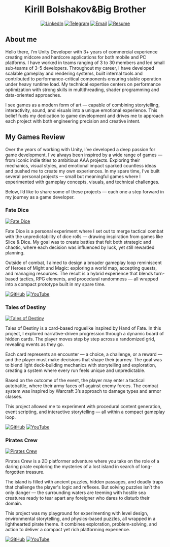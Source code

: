 <h1 align="center">
  Kirill Bolshakov&Big Brother
</h1>

<p align="center">
  <a href="https://www.linkedin.com/in/kirill-bolshakov-big-brother/"><img alt="LinkedIn" title="LinkedIn" src="https://img.shields.io/badge/LinkedIn-0077B5?style=for-the-badge&logo=linkedin&logoColor=white"/></a>
  <a href="https://t.me/BolshakoffKA"><img alt="Telegram" title="Telegram" src="https://img.shields.io/badge/Telegram-2CA5E0?style=for-the-badge&logo=telegram&logoColor=white"/></a>
  <a href="mailto:bolshakovka.work@gmail.com"><img alt="Email" title="Email" src="https://img.shields.io/badge/Email-D14836?style=for-the-badge&logo=gmail&logoColor=white"/></a>
  <a href="https://drive.google.com/file/d/1-pmnRWnA2I4q-rq2Y5hbXGSaXp24C4_2/view?usp=sharing"><img alt="Resume" title="Download Resume" src="https://img.shields.io/badge/Resume-black?style=for-the-badge&logo=adobeacrobatreader&logoColor=white"/></a>
</p>

## About me
Hello there, I'm Unity Developer with 3+ years of commercial experience creating midcore and hardcore applications for both mobile and PC platforms. I have worked in teams ranging of 3 to 30 members and led small sub-teams of 3–5 developers. Throughout my career, I have developed scalable gameplay and rendering systems, built internal tools and contributed to performance-critical components ensuring stable operation under heavy runtime load. My technical expertise centers on performance optimization with strong skills in multithreading, shader programming and data-oriented approaches.

I see games as a modern form of art — capable of combining storytelling, interactivity, sound, and visuals into a unique emotional experience. This belief fuels my dedication to game development and drives me to approach each project with both engineering precision and creative intent.

## My Games Review
Over the years of working with Unity, I’ve developed a deep passion for game development. I've always been inspired by a wide range of games — from iconic indie titles to ambitious AAA projects. Exploring their mechanics, visual styles, and emotional impact sparked countless ideas and pushed me to create my own experiences. In my spare time, I’ve built several personal projects — small but meaningful games where I experimented with gameplay concepts, visuals, and technical challenges.

Below, I’d like to share some of these projects — each one a step forward in my journey as a game developer.

### Fate Dice

[![Fate Dice](https://ytcards.demolab.com/?id=2C0_mlFG4JQ&width=500&border_radius=5&background_color=011117&duration=138&title="Fate+Dice+Presentation"&lang=en "Fate Dice")](https://www.youtube.com/watch?v=2C0_mlFG4JQ)

Fate Dice is a personal experiment where I set out to merge tactical combat with the unpredictability of dice rolls — drawing inspiration from games like Slice & Dice. My goal was to create battles that felt both strategic and chaotic, where each decision was influenced by luck, yet still rewarded planning.

Outside of combat, I aimed to design a broader gameplay loop reminiscent of Heroes of Might and Magic: exploring a world map, accepting quests, and managing resources. The result is a hybrid experience that blends turn-based tactics, RPG elements, and procedural randomness — all wrapped into a compact prototype built in my spare time.

[![GitHub](https://img.shields.io/badge/GitHub-181717?logo=github)](https://github.com/DON-BOLSHOF/FateDice)
[![YouTube](https://img.shields.io/badge/YouTube-FF0000?logo=youtube)](https://www.youtube.com/watch?v=2C0_mlFG4JQ)

### Tales of Destiny

[![Tales of Destiny](https://ytcards.demolab.com/?id=Dpc77pCiPzg&width=500&background_color=011117&border_radius=5&duration=115&title="Tales+of+Destiny+Presentation"&lang=en "Tales of Destiny")](https://www.youtube.com/watch?v=Dpc77pCiPzg)

Tales of Destiny is a card-based roguelike inspired by Hand of Fate. In this project, I explored narrative-driven progression through a dynamic board of hidden cards. The player moves step by step across a randomized grid, revealing events as they go.

Each card represents an encounter — a choice, a challenge, or a reward — and the player must make decisions that shape their journey. The goal was to blend light deck-building mechanics with storytelling and exploration, creating a system where every run feels unique and unpredictable.

Based on the outcome of the event, the player may enter a tactical autobattle, where their army faces off against enemy forces. The combat system was inspired by Warcraft 3’s approach to damage types and armor classes.

This project allowed me to experiment with procedural content generation, event scripting, and interactive storytelling — all within a compact gameplay loop.

[![GitHub](https://img.shields.io/badge/GitHub-181717?logo=github)](https://github.com/DON-BOLSHOF/TalesOfDestiny)
[![YouTube](https://img.shields.io/badge/YouTube-FF0000?logo=youtube)](https://www.youtube.com/watch?v=Dpc77pCiPzg)

### Pirates Crew

[![Pirates Crew](https://ytcards.demolab.com/?id=XBmE-lXDQSY&width=500&border_radius=5&background_color=011117&duration=75&title="Pirates+Crew+Presentation"&lang=en "Pirates Crew")](https://www.youtube.com/watch?v=XBmE-lXDQSY)

Pirates Crew is a 2D platformer adventure where you take on the role of a daring pirate exploring the mysteries of a lost island in search of long-forgotten treasure.

The island is filled with ancient puzzles, hidden passages, and deadly traps that challenge the player's logic and reflexes. But solving puzzles isn’t the only danger — the surrounding waters are teeming with hostile sea creatures ready to tear apart any foreigner who dares to disturb their domain.

This project was my playground for experimenting with level design, environmental storytelling, and physics-based puzzles, all wrapped in a lighthearted pirate theme. It combines exploration, problem-solving, and action to deliver a compact yet rich platforming experience.

[![GitHub](https://img.shields.io/badge/GitHub-181717?logo=github)](https://github.com/DON-BOLSHOF/Pirates-adventures)
[![YouTube](https://img.shields.io/badge/YouTube-FF0000?logo=youtube)](https://www.youtube.com/watch?v=XBmE-lXDQSY)

